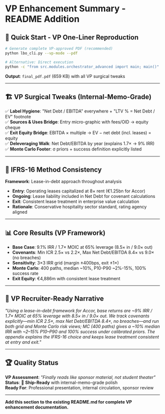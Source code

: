 # VP Enhancement Summary - README Addition

## 🎯 Quick Start - VP One-Liner Reproduction

```bash
# Generate complete VP-approved PDF (recommended)
python lbo_cli.py --vp-mode --pdf

# Alternative: Direct execution  
python -c "from src.modules.orchestrator_advanced import main; main()"
```

**Output**: `final_pdf.pdf` (659 KB) with all VP surgical tweaks

---

## 🏗️ VP Surgical Tweaks (Internal-Memo-Grade)

✅ **Label Hygiene**: "Net Debt / EBITDA" everywhere + "LTV % = Net Debt / EV" footnote  
✅ **Sources & Uses Bridge**: Entry micro-graphic with fees/OID → equity cheque  
✅ **Exit Equity Bridge**: EBITDA × multiple → EV − net debt (incl. leases) = equity  
✅ **Deleveraging Walk**: Net Debt/EBITDA by year (explains 1.7× → 9% IRR)  
✅ **Monte Carlo Footer**: σ priors + success definition explicitly listed  

---

## 🏢 IFRS-16 Method Consistency

**Framework**: Lease-in-debt approach throughout analysis
- **Entry**: Operating leases capitalized at 8× rent (€1.25bn for Accor)
- **Ongoing**: Lease liability included in Net Debt for covenant calculations  
- **Exit**: Consistent lease treatment in enterprise value calculation
- **Rationale**: Conservative hospitality sector standard, rating agency aligned

---

## 📊 Core Results (VP Framework)

- **Base Case**: 9.1% IRR / 1.7× MOIC at 65% leverage (8.5× in / 9.0× out)
- **Covenants**: Min ICR 2.5× vs 2.2×, Max Net Debt/EBITDA 8.4× vs 9.0× (no breaches)
- **Sensitivity**: 3×3 IRR grid (margin ±400bps, exit ±1×) 
- **Monte Carlo**: 400 paths, median ~10%, P10-P90 ~2%-15%, 100% success rate
- **Exit Equity**: €4,886m with consistent lease treatment

---

## 💼 VP Recruiter-Ready Narrative

*"Using a lease-in-debt framework for Accor, base returns are ~9% IRR / 1.7× MOIC at 65% leverage with 8.5× in / 9.0× out. We track covenants explicitly—min ICR 2.5×, max Net Debt/EBITDA 8.4×, no breaches—and run both grid and Monte Carlo risk views; MC (400 paths) gives a ~10% median IRR with ~2–15% P10–P90 and 100% success under calibrated priors. The appendix explains the IFRS-16 choice and keeps lease treatment consistent at entry and exit."*

---

## 🏆 Quality Status

**VP Assessment**: *"Finally reads like sponsor material, not student theater"*  
**Status**: 🎯 **Ship-Ready** with internal-memo-grade polish  
**Ready For**: Professional presentation, internal circulation, sponsor review

---

**Add this section to the existing README.md for complete VP enhancement documentation.**
